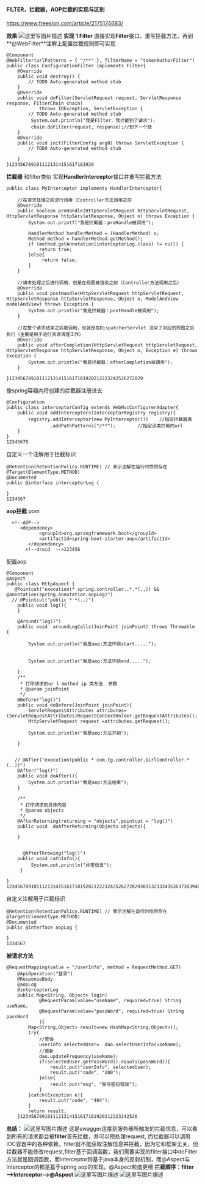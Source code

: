 #### FILTER，拦截器，AOP拦截的实现与区别



https://www.freesion.com/article/2175174683/

**效果**
![这里写图片描述](https://www.freesion.com/images/513/a62b8245d43c4a891015411c0d0f9ba9.png)
**实现**
**1 Filter**
直接实现**Filter**接口，重写拦截方法，再到**@WebFilter**注解上配置拦截规则即可实现

```
@Component
@WebFilter(urlPatterns = { "/**" }, filterName = "tokenAuthorFilter")
public class ConfigurationFilter implements Filter{
    @Override
    public void destroy() {
        // TODO Auto-generated method stub
    }
    @Override
    public void doFilter(ServletRequest request, ServletResponse response, FilterChain chain)
            throws IOException, ServletException {
        // TODO Auto-generated method stub
         System.out.println("我是Filter，我拦截到了请求");
         chain.doFilter(request, response);//到下一个链
    }
    @Override
    public void init(FilterConfig arg0) throws ServletException {
        // TODO Auto-generated method stub

    }
}1234567891011121314151617181920
```

**拦截器**
和filter类似 实现**HandlerInterceptor**接口并重写拦截方法

```
public class MyInterceptor implements HandlerInterceptor{

    //在请求处理之前进行调用（Controller方法调用之前
    @Override
    public boolean preHandle(HttpServletRequest httpServletRequest, HttpServletResponse httpServletResponse, Object o) throws Exception {
        System.out.printf("我是拦截器：preHandle被调用");

        HandlerMethod handlerMethod = (HandlerMethod) o;
        Method method = handlerMethod.getMethod();
        if (method.getAnnotation(interceptorLog.class) != null) {
            return true;
        }else{
             return false;
        }
    }

    //请求处理之后进行调用，但是在视图被渲染之前（Controller方法调用之后）
    @Override
    public void postHandle(HttpServletRequest httpServletRequest, HttpServletResponse httpServletResponse, Object o, ModelAndView modelAndView) throws Exception {
        System.out.println("我是拦截器：postHandle被调用");
    }

    //在整个请求结束之后被调用，也就是在DispatcherServlet 渲染了对应的视图之后执行（主要是用于进行资源清理工作）
    @Override
    public void afterCompletion(HttpServletRequest httpServletRequest, HttpServletResponse httpServletResponse, Object o, Exception e) throws Exception {
        System.out.println("我是拦截器：afterCompletion被调用");
    }

}1234567891011121314151617181920212223242526272829
```

像spring容器内将创建的拦截器注册进去

```
@Configuration
public class interceptorConfig extends WebMvcConfigurerAdapter{
    public void addInterceptors(InterceptorRegistry registry){
        registry.addInterceptor(new MyInterceptor())    //指定拦截器类
                .addPathPatterns("/**");        //指定该类拦截的url
    }
}
12345678
```

自定义一个注解用于拦截标识

```
@Retention(RetentionPolicy.RUNTIME) // 表示注解在运行时依然存在
@Target(ElementType.METHOD)  
@Documented
public @interface interceptorLog {

}
1234567
```

**aop拦截**
pom

```
  <!--AOP--> 
     <dependency>
            <groupId>org.springframework.boot</groupId>
            <artifactId>spring-boot-starter-aop</artifactId>
        </dependency>
       <!--druid  -->123456
```

配置aop

```
@Component
@Aspect 
public class HttpAspect {
   @Pointcut("execution(* spring.controller..*.*(..)) && @annotation(spring.annotation.aopLog)")
  // @Pointcut("public * *(..)")
    public void log(){
    }

    @Around("log()")
    public void  aroundLogCalls(JoinPoint joinPoint) throws Throwable {

        System.out.println("我是aop:方法环绕start.....");


        System.out.println("我是aop:方法环绕end.....");

    }
    /**
     * 打印请求的ur l method ip 类方法  参数
     * @param joinPoint
     */
    @Before("log()")
    public void doBefore(JoinPoint joinPoint){
        ServletRequestAttributes attributes= (ServletRequestAttributes)RequestContextHolder.getRequestAttributes();
        HttpServletRequest request =attributes.getRequest();

        System.out.println("我是aop:方法开始");

    }


   // @After("execution(public * com.tg.controller.GirlController.*(..))")
    @After("log()")
    public void doAfter(){
        System.out.println("我是aop:方法结束");
    }

    /**
     * 打印请求的具体内容
     * @param objects
     */
    @AfterReturning(returning = "objects",pointcut = "log()")
    public void  doAfterReturning(Objects objects){

    }


      @AfterThrowing("log()")
    public void cathInfo(){
         System.out.println("异常信息");
     }

}  1234567891011121314151617181920212223242526272829303132333435363738394041424344454647484950515253
```

自定义注解用于拦截标识

```
@Retention(RetentionPolicy.RUNTIME) // 表示注解在运行时依然存在
@Target(ElementType.METHOD)  
@Documented
public @interface aopLog {

}
1234567
```

**被请求方法**

```
@RequestMapping(value = "/userInfo", method = RequestMethod.GET)
    @ApiOperation("登录")
    @ResponseBody
    @aopLog
    @interceptorLog
    public Map<String, Object> login(
            @RequestParam(value="useName", required=true) String useName,
            @RequestParam(value="passWord", required=true) String passWord
            ){
        Map<String,Object> result=new HashMap<String,Object>();
        try{
            //查询
            userInfo selectedUser=  dao.selectUserInfo(useName);
            //更新
            dao.updateFrequency(useName);
            if(selectedUser.getPassWord().equals(passWord)){
                result.put("userInfo", selectedUser);
                result.put("code", "200");
            }else{
                result.put("msg", "账号密码错误");
            }
        }catch(Exception e){
            result.put("code", "404");
        }
        return result;
    }1234567891011121314151617181920212223242526
```

**总结：**
![这里写图片描述](https://www.freesion.com/images/348/ceae80830979ed9dc32036b317d61124.png)
这是swagger连接到服务器所触发的拦截信息，可以看到所有的请求都会被**filter**首先拦截，并可以预处理request,
而拦截器可以调用IOC容器中的各种依赖，filter就不能获取注解信息并拦截，因为它和框架无关，但拦截器不能修改request,filter基于回调函数，我们需要实现的filter接口中doFilter方法就是回调函数，而interceptor则基于java本身的反射机制，而@Aspect与Interceptor的都是基于spring aop的实现，@Aspect粒度更细
**拦截顺序：filter—>Interceptor—->@Aspect**
![这里写图片描述](https://www.freesion.com/images/209/813719ebb0f6407d30dfcaeca7067ae1.png)
![这里写图片描述](https://www.freesion.com/images/813/bb11622387dc3bf6ccf06819ef3f1cd5.png)
